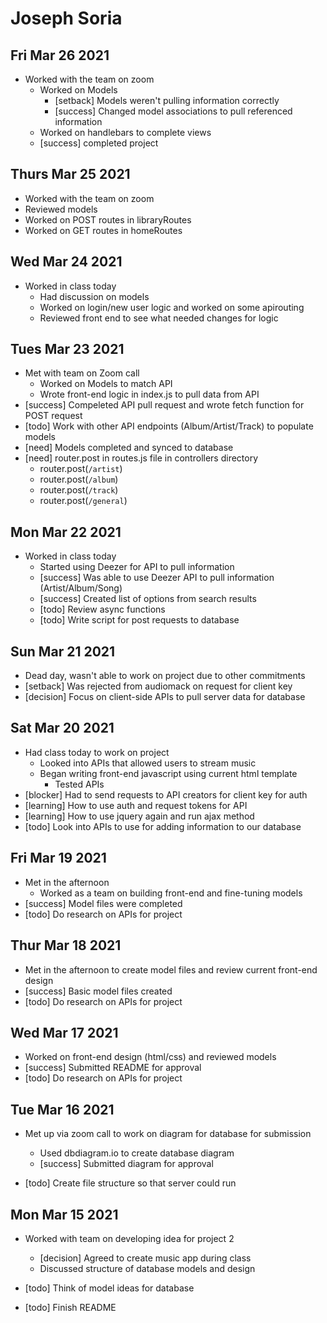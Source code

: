 # Joseph Soria

## Fri Mar 26 2021

- Worked with the team on zoom
    - Worked on Models
        - [setback] Models weren't pulling information correctly
        - [success] Changed model associations to pull referenced information
    - Worked on handlebars to complete views
    - [success] completed project
## Thurs Mar 25 2021

- Worked with the team on zoom
 - Reviewed models
 - Worked on POST routes in libraryRoutes
 - Worked on GET routes in homeRoutes

## Wed Mar 24 2021

- Worked in class today
    - Had discussion on models
    - Worked on login/new user logic and worked on some apirouting
    - Reviewed front end to see what needed changes for logic
## Tues Mar 23 2021

- Met with team on Zoom call
    - Worked on Models to match API
    - Wrote front-end logic in index.js to pull data from API
- [success] Compeleted API pull request and wrote fetch function for POST request
- [todo] Work with other API endpoints (Album/Artist/Track) to populate models
- [need] Models completed and synced to database
- [need] router.post in routes.js file in controllers directory
    - router.post(`/artist`)
    - router.post(`/album`)
    - router.post(`/track`)
    - router.post(`/general`)

## Mon Mar 22 2021

- Worked in class today
    - Started using Deezer for API to pull information
    - [success] Was able to use Deezer API to pull information (Artist/Album/Song)
    - [success] Created list of options from search results
    - [todo] Review async functions
    - [todo] Write script for post requests to database

## Sun Mar 21 2021

- Dead day, wasn't able to work on project due to other commitments
- [setback] Was rejected from audiomack on request for client key
- [decision] Focus on client-side APIs to pull server data for database 
## Sat Mar 20 2021

- Had class today to work on project
    - Looked into APIs that allowed users to stream music
    - Began writing front-end javascript using current html template
        - Tested APIs
- [blocker] Had to send requests to API creators for client key for auth
- [learning] How to use auth and request tokens for API
- [learning] How to use jquery again and run ajax method
- [todo] Look into APIs to use for adding information to our database
## Fri Mar 19 2021

- Met in the afternoon
    - Worked as a team on building front-end and fine-tuning models
- [success] Model files were completed
- [todo] Do research on APIs for project
## Thur Mar 18 2021

- Met in the afternoon to create model files and review current front-end design
- [success] Basic model files created
- [todo] Do research on APIs for project
## Wed Mar 17 2021

- Worked on front-end design (html/css) and reviewed models
- [success] Submitted README for approval
- [todo] Do research on APIs for project
## Tue Mar 16 2021

- Met up via zoom call to work on diagram for database for submission
    - Used dbdiagram.io to create database diagram
    - [success] Submitted diagram for approval

- [todo] Create file structure so that server could run

## Mon Mar 15 2021

- Worked with team on developing idea for project 2
    - [decision] Agreed to create music app during class
    - Discussed structure of database models and design

- [todo] Think of model ideas for database
- [todo] Finish README

